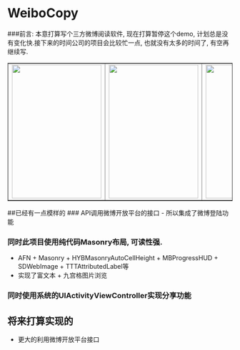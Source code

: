# WeiboCopy
###前言: 本意打算写个三方微博阅读软件, 现在打算暂停这个demo, 计划总是没有变化快.接下来的时间公司的项目会比较忙一点, 也就没有太多的时间了, 有空再继续写.

<table border="1">
<tr>
<td><img src="http://ww1.sinaimg.cn/large/e6a4355cgw1f88adq7faij20jz0zk77e.jpg" width="200" height="300"></td>
<td><img src="http://ww2.sinaimg.cn/large/e6a4355cgw1f88ady7t85j20jz0zkq4b.jpg" width="200" height="300"></td>
<td><img src="http://ww2.sinaimg.cn/large/e6a4355cgw1f88ae28kfoj20jz0zk76f.jpg" width="200" height="300"></td>
<td><img src="http://ww3.sinaimg.cn/large/e6a4355cgw1f88ae7orsqj20jz0zkn02.jpg" width="200" height="300"></td>
</tr>
</table>
##已经有一点模样的
### API调用微博开放平台的接口
- 所以集成了微博登陆功能

### 同时此项目使用纯代码Masonry布局, 可读性强.
- AFN + Masonry + HYBMasonryAutoCellHeight + MBProgressHUD + SDWebImage + TTTAttributedLabel等
- 实现了富文本 + 九宫格图片浏览

### 同时使用系统的UIActivityViewController实现分享功能

## 将来打算实现的
- 更大的利用微博开放平台接口
